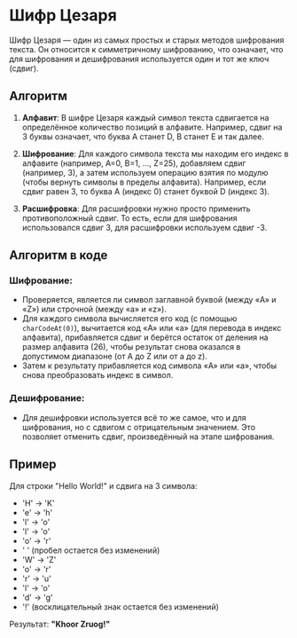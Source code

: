 # Шифр Цезаря

Шифр Цезаря — один из самых простых и старых методов шифрования текста. Он относится к симметричному шифрованию, что означает, что для шифрования и дешифрования используется один и тот же ключ (сдвиг).

## Алгоритм

1. **Алфавит**: В шифре Цезаря каждый символ текста сдвигается на определённое количество позиций в алфавите. Например, сдвиг на 3 буквы означает, что буква A станет D, B станет E и так далее.
   
2. **Шифрование**: Для каждого символа текста мы находим его индекс в алфавите (например, A=0, B=1, ..., Z=25), добавляем сдвиг (например, 3), а затем используем операцию взятия по модулю (чтобы вернуть символы в пределы алфавита). Например, если сдвиг равен 3, то буква A (индекс 0) станет буквой D (индекс 3).

3. **Расшифровка**: Для расшифровки нужно просто применить противоположный сдвиг. То есть, если для шифрования использовался сдвиг 3, для расшифровки используем сдвиг -3.

## Алгоритм в коде

### Шифрование:
- Проверяется, является ли символ заглавной буквой (между «A» и «Z») или строчной (между «a» и «z»).
- Для каждого символа вычисляется его код (с помощью `charCodeAt(0)`), вычитается код «A» или «a» (для перевода в индекс алфавита), прибавляется сдвиг и берётся остаток от деления на размер алфавита (26), чтобы результат снова оказался в допустимом диапазоне (от A до Z или от a до z).
- Затем к результату прибавляется код символа «A» или «a», чтобы снова преобразовать индекс в символ.

### Дешифрование:
- Для дешифровки используется всё то же самое, что и для шифрования, но с сдвигом с отрицательным значением. Это позволяет отменить сдвиг, произведённый на этапе шифрования.

## Пример

Для строки "Hello World!" и сдвига на 3 символа:
- 'H' → 'K'
- 'e' → 'h'
- 'l' → 'o'
- 'l' → 'o'
- 'o' → 'r'
- ' ' (пробел остается без изменений)
- 'W' → 'Z'
- 'o' → 'r'
- 'r' → 'u'
- 'l' → 'o'
- 'd' → 'g'
- '!' (восклицательный знак остается без изменений)

Результат: **"Khoor Zruog!"**
